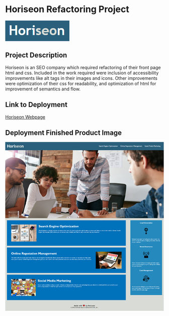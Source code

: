 # Horiseon Refactoring Project
![alt text](https://github.com/DrDano/Horiseon_Refactor_Challenge1/blob/b61c917e397d8bb8351bb3a3ff199f3dabf76616/Develop/assets/images/Horiseon.png?raw=true)

## Project Description

Horiseon is an SEO company which required refactoring of their front page html and css.
Included in the work required were inclusion of accessibility improvements like alt tags in their images and icons. Other improvements were optimization of their css for readability, and optimization of html for improvement of semantics and flow.

## Link to Deployment
[Horiseon Webpage](https://drdano.github.io/Horiseon_Refactor_Challenge1/)

## Deployment Finished Product Image
![alt text](https://github.com/DrDano/Horiseon_Refactor_Challenge1/blob/bdcfadfd7f6be6ab6d010469b7b964e0ae68f180/docs/assets/images/screencapture-drdano-github-io-Horiseon-Refactor-Challenge1-2021-11-05-12_28_25.png?raw=true)
